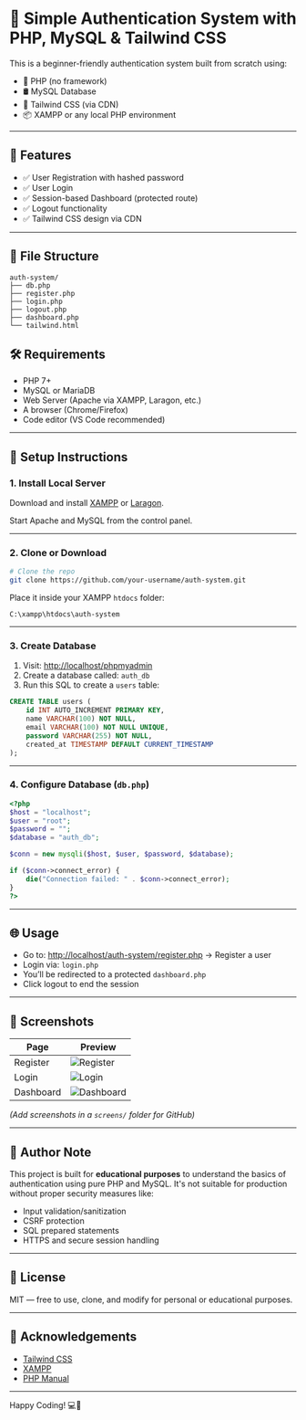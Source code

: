 
# 🔐 Simple Authentication System with PHP, MySQL & Tailwind CSS

This is a beginner-friendly authentication system built from scratch using:

- 🐘 PHP (no framework)
- 🛢 MySQL Database
- 🎨 Tailwind CSS (via CDN)
- 📦 XAMPP or any local PHP environment

---

## 🚀 Features

- ✅ User Registration with hashed password
- ✅ User Login
- ✅ Session-based Dashboard (protected route)
- ✅ Logout functionality
- ✅ Tailwind CSS design via CDN

---

## 📁 File Structure

```
auth-system/
├── db.php            
├── register.php      
├── login.php         
├── logout.php        
├── dashboard.php     
└── tailwind.html     
```

## 🛠️ Requirements

- PHP 7+
- MySQL or MariaDB
- Web Server (Apache via XAMPP, Laragon, etc.)
- A browser (Chrome/Firefox)
- Code editor (VS Code recommended)

---

## 🧰 Setup Instructions

### 1. Install Local Server

Download and install [XAMPP](https://www.apachefriends.org/) or [Laragon](https://laragon.org/).

Start Apache and MySQL from the control panel.

---

### 2. Clone or Download

```bash
# Clone the repo
git clone https://github.com/your-username/auth-system.git
```

Place it inside your XAMPP `htdocs` folder:

```
C:\xampp\htdocs\auth-system
```

---

### 3. Create Database

1. Visit: [http://localhost/phpmyadmin](http://localhost/phpmyadmin)
2. Create a database called: `auth_db`
3. Run this SQL to create a `users` table:

```sql
CREATE TABLE users (
    id INT AUTO_INCREMENT PRIMARY KEY,
    name VARCHAR(100) NOT NULL,
    email VARCHAR(100) NOT NULL UNIQUE,
    password VARCHAR(255) NOT NULL,
    created_at TIMESTAMP DEFAULT CURRENT_TIMESTAMP
);
```

---

### 4. Configure Database (`db.php`)

```php
<?php
$host = "localhost";
$user = "root";
$password = "";
$database = "auth_db";

$conn = new mysqli($host, $user, $password, $database);

if ($conn->connect_error) {
    die("Connection failed: " . $conn->connect_error);
}
?>
```

---

## 🌐 Usage

- Go to: [http://localhost/auth-system/register.php](http://localhost/auth-system/register.php) → Register a user
- Login via: `login.php`
- You’ll be redirected to a protected `dashboard.php`
- Click logout to end the session

---

## 📸 Screenshots

| Page         | Preview                        |
|--------------|---------------------------------|
| Register     | ![Register](screens/register.png) |
| Login        | ![Login](screens/login.png)     |
| Dashboard    | ![Dashboard](screens/dashboard.png) |

*(Add screenshots in a `screens/` folder for GitHub)*

---

## 🧠 Author Note

This project is built for **educational purposes** to understand the basics of authentication using pure PHP and MySQL. It's not suitable for production without proper security measures like:

- Input validation/sanitization
- CSRF protection
- SQL prepared statements
- HTTPS and secure session handling

---

## 📄 License

MIT — free to use, clone, and modify for personal or educational purposes.

---

## 🙌 Acknowledgements

- [Tailwind CSS](https://tailwindcss.com/)
- [XAMPP](https://www.apachefriends.org/)
- [PHP Manual](https://www.php.net/manual/en/)

---

Happy Coding! 💻🎉
